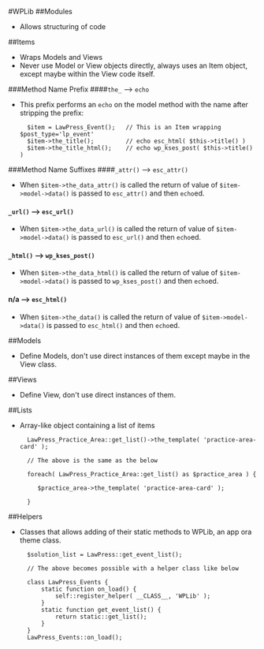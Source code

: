 #WPLib
##Modules
- Allows structuring of code

##Items 
- Wraps Models and Views
- Never use Model or View objects directly, always uses an Item object, except maybe within the View code itself.

###Method Name Prefix
####`the_` --> `echo`
- This prefix performs an `echo` on the model method with the name after stripping the prefix:
 
		$item = LawPress_Event();	// This is an Item wrapping $post_type='lp_event'
		$item->the_title();  		// echo esc_html( $this->title() )
		$item->the_title_html(); 	// echo wp_kses_post( $this->title() )

###Method Name Suffixes
####`_attr()` --> `esc_attr()`
- When `$item->the_data_attr()` is called the return of value of `$item->model->data()` is passed to `esc_attr()` and then `echo`ed.

#### `_url()` --> `esc_url()`
- When `$item->the_data_url()` is called the return of value of `$item->model->data()` is passed to `esc_url()` and then `echo`ed.

#### `_html()` --> `wp_kses_post()`
- When `$item->the_data_html()` is called the return of value of `$item->model->data()` is passed to `wp_kses_post()` and then `echo`ed.

#### n/a --> `esc_html()`
-  When `$item->the_data()` is called the return of value of `$item->model->data()` is passed to `esc_html()` and then `echo`ed.

##Models
- Define Models, don't use direct instances of them except maybe in the View class.

##Views
- Define View, don't use direct instances of them.

##Lists 
- Array-like object containing a list of items

		LawPress_Practice_Area::get_list()->the_template( 'practice-area-card' );
       	
        // The above is the same as the below
       
       	foreach( LawPress_Practice_Area::get_list() as $practice_area ) {
       
	       $practice_area->the_template( 'practice-area-card' );
        
       	}

##Helpers 
- Classes that allows adding of their static methods to WPLib, an app ora theme class.

		$solution_list = LawPress::get_event_list();
		
		// The above becomes possible with a helper class like below

		class LawPress_Events {
			static function on_load() {
				self::register_helper( __CLASS__, 'WPLib' );
			}
			static function get_event_list() {
				return static::get_list();
			}
		}
		LawPress_Events::on_load();


